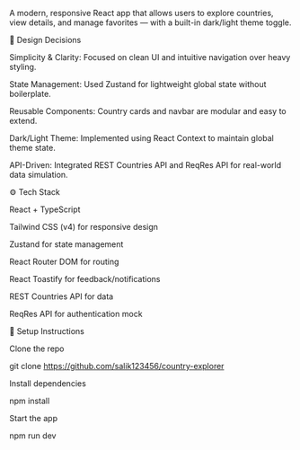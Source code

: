 A modern, responsive React app that allows users to explore countries, view details, and manage favorites — with a built-in dark/light theme toggle.

🧠 Design Decisions

Simplicity & Clarity: Focused on clean UI and intuitive navigation over heavy styling.

State Management: Used Zustand for lightweight global state without boilerplate.

Reusable Components: Country cards and navbar are modular and easy to extend.

Dark/Light Theme: Implemented using React Context to maintain global theme state.

API-Driven: Integrated REST Countries API and ReqRes API for real-world data simulation.

⚙️ Tech Stack

React + TypeScript

Tailwind CSS (v4) for responsive design

Zustand for state management

React Router DOM for routing

React Toastify for feedback/notifications

REST Countries API for data

ReqRes API for authentication mock


🚀 Setup Instructions

Clone the repo

git clone https://github.com/salik123456/country-explorer

Install dependencies

npm install


Start the app

npm run dev